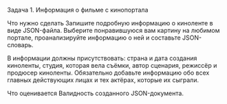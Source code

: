 Задача 1. Информация о фильме с кинопортала

Что нужно сделать
Запишите подробную информацию о киноленте в виде JSON-файла. 
Выберите понравившуюся вам картину на любимом портале, проанализируйте информацию о ней и составьте JSON-словарь.

В информации должны присутствовать: страна и дата создания киноленты, студия, которая вела съёмки, автор сценария, режиссёр и продюсер киноленты. 
Обязательно добавьте информацию обо всех главных действующих лицах и тех актёрах, которые их сыграли.

Что оценивается
Валидность созданного JSON-документа.
